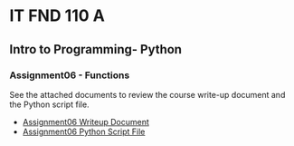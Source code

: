 # IT FND 110 A
## Intro to Programming- Python
### Assignment06 - Functions

See the attached documents to review the course write-up document and the Python script file.
* [Assignment06 Writeup Document](https://github.com/LinMartinN7/IntroToProg-Python-Mod06/blob/main/docs/Assignment06LinMartin.docx)
* [Assignment06 Python Script File](https://github.com/LinMartinN7/IntroToProg-Python-Mod06/blob/main/docs/Assigment06_LMartin.py)
